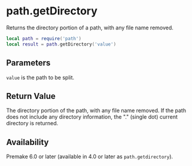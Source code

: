 # path.getDirectory

Returns the directory portion of a path, with any file name removed.

```lua
local path = require('path')
local result = path.getDirectory('value')
```

## Parameters

`value` is the path to be split.

## Return Value

The directory portion of the path, with any file name removed. If the path does not include any directory information, the "." (single dot) current directory is returned.

## Availability

Premake 6.0 or later (available in 4.0 or later as `path.getdirectory`).
